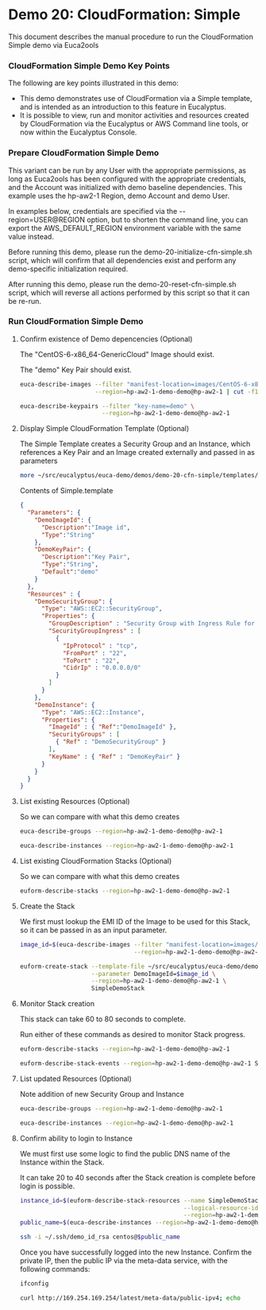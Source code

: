 # Demo 20: CloudFormation: Simple

This document describes the manual procedure to run the CloudFormation Simple demo via Euca2ools

### CloudFormation Simple Demo Key Points
   
The following are key points illustrated in this demo:
   
* This demo demonstrates use of CloudFormation via a Simple template, and is intended as an
  introduction to this feature in Eucalyptus.
* It is possible to view, run and monitor activities and resources created by CloudFormation
  via the Eucalyptus or AWS Command line tools, or now within the Eucalyptus Console.

### Prepare CloudFormation Simple Demo

This variant can be run by any User with the appropriate permissions, as long as Euca2ools
has been configured with the appropriate credentials, and the Account was initialized with
demo baseline dependencies. This example uses the hp-aw2-1 Region, demo Account and demo User.

In examples below, credentials are specified via the --region=USER@REGION option, but
to shorten the command line, you can export the AWS_DEFAULT_REGION environment variable with
the same value instead.

Before running this demo, please run the demo-20-initialize-cfn-simple.sh script, which
will confirm that all dependencies exist and perform any demo-specific initialization
required.

After running this demo, please run the demo-20-reset-cfn-simple.sh script, which will
reverse all actions performed by this script so that it can be re-run.

### Run CloudFormation Simple Demo

1. Confirm existence of Demo depencencies (Optional)

    The "CentOS-6-x86_64-GenericCloud" Image should exist.

    The "demo" Key Pair should exist.

    ```bash
    euca-describe-images --filter "manifest-location=images/CentOS-6-x86_64-GenericCloud.raw.manifest.xml" \
                         --region=hp-aw2-1-demo-demo@hp-aw2-1 | cut -f1,2,3

    euca-describe-keypairs --filter "key-name=demo" \
                           --region=hp-aw2-1-demo-demo@hp-aw2-1
    ```

2. Display Simple CloudFormation Template (Optional)

    The Simple Template creates a Security Group and an Instance, which references a Key Pair and
    an Image created externally and passed in as parameters

    ```bash
    more ~/src/eucalyptus/euca-demo/demos/demo-20-cfn-simple/templates/Simple.template
    ```

    Contents of Simple.template

    ```json
    {
      "Parameters": {
        "DemoImageId": {
          "Description":"Image id",
          "Type":"String"
        },
        "DemoKeyPair": {
          "Description":"Key Pair",
          "Type":"String",
          "Default":"demo"
        }
      },
      "Resources" : {
        "DemoSecurityGroup": {
          "Type": "AWS::EC2::SecurityGroup",
          "Properties": {
            "GroupDescription" : "Security Group with Ingress Rule for DemoInstance",
            "SecurityGroupIngress" : [
              {
                "IpProtocol" : "tcp",
                "FromPort" : "22",
                "ToPort" : "22",
                "CidrIp" : "0.0.0.0/0"
              }
            ]
          }
        },
        "DemoInstance": {
          "Type": "AWS::EC2::Instance",
          "Properties": {
            "ImageId" : { "Ref":"DemoImageId" },
            "SecurityGroups" : [ 
              { "Ref" : "DemoSecurityGroup" } 
            ],
            "KeyName" : { "Ref" : "DemoKeyPair" }
          }
        }
      }
    }
    ```

3. List existing Resources (Optional)

    So we can compare with what this demo creates

    ```bash
    euca-describe-groups --region=hp-aw2-1-demo-demo@hp-aw2-1

    euca-describe-instances --region=hp-aw2-1-demo-demo@hp-aw2-1
    ```

4. List existing CloudFormation Stacks (Optional)

    So we can compare with what this demo creates

    ```bash
    euform-describe-stacks --region=hp-aw2-1-demo-demo@hp-aw2-1
    ```

5. Create the Stack

    We first must lookup the EMI ID of the Image to be used for this Stack, so it can be passed in
    as an input parameter.

    ```bash
    image_id=$(euca-describe-images --filter "manifest-location=images/CentOS-6-x86_64-GenericCloud.raw.manifest.xml" \
                                    --region=hp-aw2-1-demo-demo@hp-aw2-1 | cut -f2)

    euform-create-stack --template-file ~/src/eucalyptus/euca-demo/demos/demo-20-cfn-simple/templates/Simple.template \
                        --parameter DemoImageId=$image_id \
                        --region=hp-aw2-1-demo-demo@hp-aw2-1 \
                        SimpleDemoStack
    ```

6. Monitor Stack creation

    This stack can take 60 to 80 seconds to complete.

    Run either of these commands as desired to monitor Stack progress.

    ```bash
    euform-describe-stacks --region=hp-aw2-1-demo-demo@hp-aw2-1

    euform-describe-stack-events --region=hp-aw2-1-demo-demo@hp-aw2-1 SimpleDemoStack | head -5
    ```

7. List updated Resources (Optional)

    Note addition of new Security Group and Instance

    ```bash
    euca-describe-groups --region=hp-aw2-1-demo-demo@hp-aw2-1

    euca-describe-instances --region=hp-aw2-1-demo-demo@hp-aw2-1
    ```

8. Confirm ability to login to Instance

    We must first use some logic to find the public DNS name of the Instance within the Stack.

    It can take 20 to 40 seconds after the Stack creation is complete before login is possible.

    ```bash
    instance_id=$(euform-describe-stack-resources --name SimpleDemoStack \
                                                  --logical-resource-id DemoInstance \
                                                  --region=hp-aw2-1-demo-demo@hp-aw2-1 | cut -f3)
    public_name=$(euca-describe-instances --region=hp-aw2-1-demo-demo@hp-aw2-1 $instance_id | grep "^INSTANCE" | cut -f4)

    ssh -i ~/.ssh/demo_id_rsa centos@$public_name
    ```

    Once you have successfully logged into the new Instance. Confirm the private IP, then
    the public IP via the meta-data service, with the following commands:

    ```bash
    ifconfig

    curl http://169.254.169.254/latest/meta-data/public-ipv4; echo
    ```

